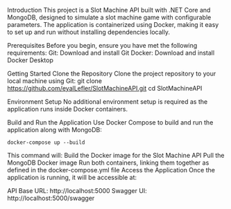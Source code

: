Introduction
This project is a Slot Machine API built with .NET Core and MongoDB, designed to simulate a slot machine game with configurable parameters. 
The application is containerized using Docker, making it easy to set up and run without installing dependencies locally.

Prerequisites
Before you begin, ensure you have met the following requirements:
    Git: Download and install Git
    Docker: Download and install Docker Desktop 
	


Getting Started
Clone the Repository
Clone the project repository to your local machine using Git:
	git clone https://github.com/eyalLefler/SlotMachineAPI.git
	cd SlotMachineAPI


Environment Setup
No additional environment setup is required as the application runs inside Docker containers.

Build and Run the Application
Use Docker Compose to build and run the application along with MongoDB:

	docker-compose up --build

This command will:
Build the Docker image for the Slot Machine API
Pull the MongoDB Docker image
Run both containers, linking them together as defined in the docker-compose.yml file
Access the Application
Once the application is running, it will be accessible at:

API Base URL: http://localhost:5000
Swagger UI: http://localhost:5000/swagger
